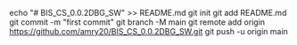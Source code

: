 echo "# BIS_CS_0.0.2DBG_SW" >> README.md
git init
git add README.md
git commit -m "first commit"
git branch -M main
git remote add origin https://github.com/amry20/BIS_CS_0.0.2DBG_SW.git
git push -u origin main